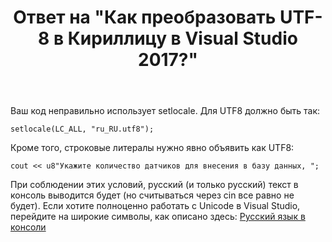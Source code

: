 ﻿---
title: "Ответ на \"Как преобразовать UTF-8 в Кириллицу в Visual Studio 2017?\""
se.owner.user_id: 240512
se.owner.display_name: "MSDN.WhiteKnight"
se.owner.link: "https://ru.stackoverflow.com/users/240512/msdn-whiteknight"
se.answer_id: 959701
se.question_id: 959630
se.post_type: answer
se.score: 0
se.is_accepted: False
---
<p>Ваш код неправильно использует setlocale. Для UTF8 должно быть так:</p>

<pre><code>setlocale(LC_ALL, "ru_RU.utf8");   
</code></pre>

<p>Кроме того, строковые литералы нужно явно объявить как UTF8:</p>

<pre><code>cout &lt;&lt; u8"Укажите количество датчиков для внесения в базу данных, ";
</code></pre>

<p>При соблюдении этих условий, русский (и только русский) текст в консоль выводится будет (но считываться через cin все равно не будет). Если хотите полноценно работать с Unicode в Visual Studio, перейдите на широкие символы, как описано здесь: <a href="https://ru.stackoverflow.com/questions/459154/%D0%A0%D1%83%D1%81%D1%81%D0%BA%D0%B8%D0%B9-%D1%8F%D0%B7%D1%8B%D0%BA-%D0%B2-%D0%BA%D0%BE%D0%BD%D1%81%D0%BE%D0%BB%D0%B8">Русский язык в консоли</a></p>
